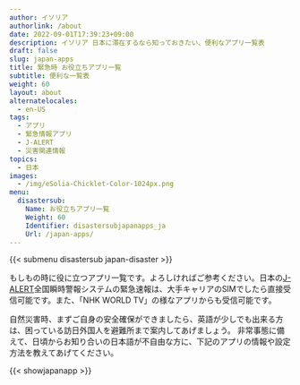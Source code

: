 ```yaml
---
author: イソリア
authorlink: /about
date: 2022-09-01T17:39:23+09:00
description: イソリア 日本に滞在するなら知っておきたい、便利なアプリ一覧表
draft: false
slug: japan-apps
title: 緊急時 お役立ちアプリ一覧
subtitle: 便利な一覧表
weight: 60
layout: about
alternatelocales:
  - en-US
tags:
  - アプリ
  - 緊急情報アプリ
  - J-ALERT
  - 災害関連情報
topics:
  - 日本
images:
  - /img/eSolia-Chicklet-Color-1024px.png
menu:
  disastersub:
    Name: お役立ちアプリ一覧
    Weight: 60
    Identifier: disastersubjapanapps_ja
    Url: /japan-apps/
---
```


{{< submenu disastersub japan-disaster >}}

もしもの時に役に立つアプリ一覧です。よろしければご参考ください。日本の[J-ALERT](/japan-emergency-broadcast-system-j-alert/)全国瞬時警報システムの緊急速報は、大手キャリアのSIMでしたら直接受信可能です。また、「NHK WORLD TV」の様なアプリからも受信可能です。

自然災害時、まずご自身の安全確保ができましたら、英語が少しでも出来る方は、困っている訪日外国人を避難所まで案内してあげましょう。
非常事態に備えて、日頃からお知り合いの日本語が不自由な方に、下記のアプリの情報や設定方法を教えてあげてください。



{{< showjapanapp >}}